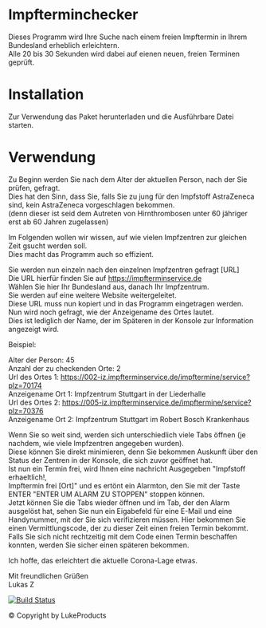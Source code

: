 # Impfterminchecker 
Dieses Programm wird Ihre Suche nach einem freien Impftermin in Ihrem Bundesland erheblich erleichtern. \
Alle 20 bis 30 Sekunden wird dabei auf eienen neuen, freien Terminen geprüft. 

# Installation 
Zur Verwendung das Paket herunterladen und die Ausführbare Datei starten.

# Verwendung 
Zu Beginn werden Sie nach dem Alter der aktuellen Person, nach der Sie prüfen, gefragt. \
Dies hat den Sinn, dass Sie, falls Sie zu jung für den Impfstoff AstraZeneca sind, kein AstraZeneca vorgeschlagen bekommen. \
(denn dieser ist seid dem Autreten von Hirnthrombosen unter 60 jähriger erst ab 60 Jahren zugelassen) 

Im Folgenden wollen wir wissen, auf wie vielen Impfzentren zur gleichen Zeit gsucht werden soll. \
Dies macht das Programm auch so effizient.

Sie werden nun einzeln nach den einzelnen Impfzentren gefragt [URL] \
Die URL hierfür finden Sie auf https://impfterminservice.de \
Wählen Sie hier Ihr Bundesland aus, danach Ihr Impfzentrum. \
Sie werden auf eine weitere Website weitergeleitet. \
Diese URL muss nun kopiert und in das Programm eingetragen werden. \
Nun wird noch gefragt, wie der Anzeigename des Ortes lautet. \
Dies ist lediglich der Name, der im Späteren in der Konsole zur Information angezeigt wird. 

Beispiel: 

Alter der Person: 45 \
Anzahl der zu checkenden Orte: 2 \
Url des Ortes 1: https://002-iz.impfterminservice.de/impftermine/service?plz=70174 \
Anzeigename Ort 1: Impfzentrum Stuttgart in der Liederhalle \
Url des Ortes 2: https://005-iz.impfterminservice.de/impftermine/service?plz=70376 \
Anzeigename Ort 2: Impfzentrum Stuttgart im Robert Bosch Krankenhaus 

Wenn Sie so weit sind, werden sich unterschiedlich viele Tabs öffnen (je nachdem, wie viele Impfzentren angegeben wurden). \
Diese können Sie direkt minimieren, denn Sie bekommen Auskunft über den Status der Zentren in der Konsole, die sich zuvor geöffnet hat. \
Ist nun ein Termin frei, wird Ihnen eine nachricht Ausgegeben "Impfstoff erhaeltlich!, \
Impftermin frei [Ort]" und es ertönt ein Alarmton, den Sie mit der Taste ENTER "ENTER UM ALARM ZU STOPPEN" stoppen können. \
Jetzt können Sie die Tabs wieder öffnen und im Tab, der den Alarm ausgelöst hat, sehen Sie nun ein Eigabefeld für eine E-Mail und eine Handynummer, 
mit der Sie sich verifizieren müssen. Hier bekommen Sie einen Vermittlungscode, der zu dieser Zeit einen freien Termin bekommt. \
Falls Sie sich nicht rechtzeitig mit dem Code einen Termin beschaffen konnten, werden Sie sicher einen späteren bekommen.

Ich hoffe, das erleichtert die aktuelle Corona-Lage etwas. 

Mit freundlichen Grüßen \
Lukas Z

[![Build Status](https://user-images.githubusercontent.com/73026669/110617122-9c75ad00-8195-11eb-9ba5-422356072776.png)](https://github.com/LukeProducts)

© Copyright by LukeProducts


